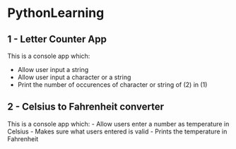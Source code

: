 # PythonLearning

## 1 - Letter Counter App
This is a console app which:
  - Allow user input a string
  - Allow user input a character or a string
  - Print the number of occurences of character or string of (2) in (1)

## 2 - Celsius to Fahrenheit converter
This is a console app which:
    - Allow users enter a number as temperature in Celsius
    - Makes sure what users entered is valid
    - Prints the temperature in Fahrenheit

